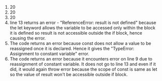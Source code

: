1. 20
2. 20
3. 20
4. line 13 returns an error - "ReferenceError: result is not defined" because the let keyword allows the variable to be accessed only within the block it is defined so result is not accessible outside the if block, hence causing the error.
5. The code returns an error because const does not allow a value to be reassigned once it is declared. Hence it gives the "TypeError: Assignment to constant variable" error.
6. The code returns an error because it encounters error on line 9 due to reassignment of constant variable. It does not go to line 13 and even if it did, it would again throw error because the scope of const is same as let so the value of result won't be accessible outside if block.
